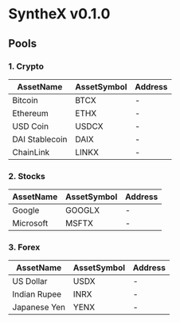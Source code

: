 # SyntheX v0.1.0

## Pools

### 1. Crypto

| AssetName | AssetSymbol | Address |
| --------- | ----------- | ------- |
| Bitcoin | BTCX | - |
| Ethereum | ETHX | - |
| USD Coin | USDCX | - |
| DAI Stablecoin | DAIX | - |
| ChainLink | LINKX | - |

### 2. Stocks

| AssetName | AssetSymbol | Address |
| --------- | ----------- | ------- |
| Google | GOOGLX | - |
| Microsoft | MSFTX | - |

### 3. Forex

| AssetName | AssetSymbol | Address |
| --------- | ----------- | ------- |
| US Dollar | USDX | - |
| Indian Rupee | INRX | - |
| Japanese Yen | YENX | - |# contracts-v0.1
